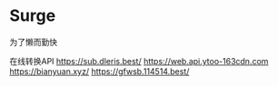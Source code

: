 # Surge
为了懒而勤快

在线转换API
https://sub.dleris.best/
https://web.api.ytoo-163cdn.com
https://bianyuan.xyz/
https://gfwsb.114514.best/
